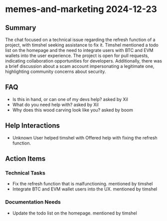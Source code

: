 # memes-and-marketing 2024-12-23

## Summary
The chat focused on a technical issue regarding the refresh function of a project, with timshel seeking assistance to fix it. Timshel mentioned a todo list on the homepage and the need to integrate users with BTC and EVM wallets into the user experience. The project is open for pull requests, indicating collaboration opportunities for developers. Additionally, there was a brief discussion about a scam account impersonating a legitimate one, highlighting community concerns about security.

## FAQ
- Is this in hand, or can one of my devs help? asked by Xil
- What do you need help with? asked by Xil
- Why does this wood carving look like you? asked by boom

## Help Interactions
- Unknown User helped timshel with Offered help with fixing the refresh function.

## Action Items

### Technical Tasks
- Fix the refresh function that is malfunctioning. mentioned by timshel
- Integrate BTC and EVM wallet users into the UX. mentioned by timshel

### Documentation Needs
- Update the todo list on the homepage. mentioned by timshel